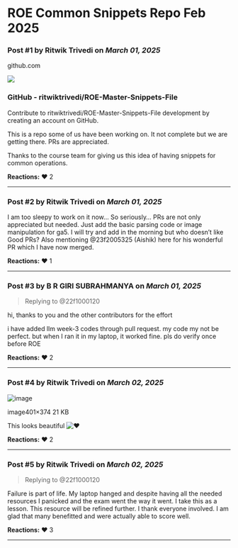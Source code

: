 # ROE Common Snippets Repo Feb 2025

### Post #1 by **Ritwik Trivedi** on *March 01, 2025*
github.com

![](https://europe1.discourse-cdn.com/flex013/uploads/iitm/optimized/3X/4/7/4780e9efee3fee9a734598aa75a48693828aadb0_2_690x344.png)

### GitHub - ritwiktrivedi/ROE-Master-Snippets-File

Contribute to ritwiktrivedi/ROE-Master-Snippets-File development by creating an account on GitHub.

This is a repo some of us have been working on. It not complete but we are getting there. PRs are appreciated.

Thanks to the course team for giving us this idea of having snippets for common operations.

**Reactions:** ❤️ 2

---

### Post #2 by **Ritwik Trivedi** on *March 01, 2025*
I am too sleepy to work on it now… So seriously… PRs are not only appreciated but needed. Just add the basic parsing code or image manipulation for ga5. I will try and add in the morning but who doesn’t like Good PRs? Also mentioning @23f2005325 (Aishik) here for his wonderful PR which I have now merged.

**Reactions:** ❤️ 1

---

### Post #3 by **B R GIRI SUBRAHMANYA** on *March 01, 2025*
> Replying to @22f1000120

hi, thanks to you and the other contributors for the effort

i have added llm week-3 codes through pull request. my code my not be perfect. but when I ran it in my laptop, it worked fine. pls do verify once before ROE

**Reactions:** ❤️ 2

---

### Post #4 by **Ritwik Trivedi** on *March 02, 2025*
![image](https://europe1.discourse-cdn.com/flex013/uploads/iitm/original/3X/6/4/64c7cdf7626ee50fdc262143cf9484c83a546333.png)

image401×374 21 KB

  
This looks beautiful ![:heart:](https://emoji.discourse-cdn.com/google/heart.png?v=12 ":heart:")

**Reactions:** ❤️ 2

---

### Post #5 by **Ritwik Trivedi** on *March 02, 2025*
> Replying to @22f1000120

Failure is part of life. My laptop hanged and despite having all the needed resources I panicked and the exam went the way it went. I take this as a lesson. This resource will be refined further. I thank everyone involved. I am glad that many benefitted and were actually able to score well.

**Reactions:** ❤️ 3

---
